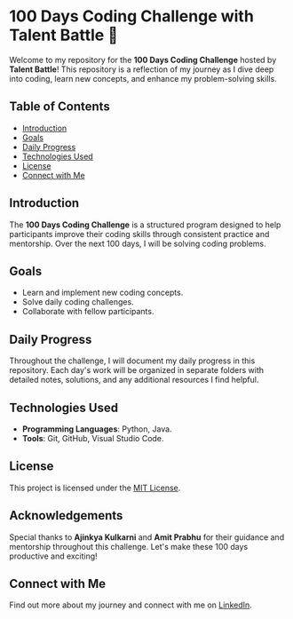# 100 Days Coding Challenge with Talent Battle 🚀

Welcome to my repository for the **100 Days Coding Challenge** hosted by **Talent Battle**! This repository is a reflection of my journey as I dive deep into coding, learn new concepts, and enhance my problem-solving skills.

## Table of Contents

- [Introduction](#introduction)
- [Goals](#goals)
- [Daily Progress](#daily-progress)
- [Technologies Used](#technologies-used)
- [License](#license)
- [Connect with Me](#connect-with-me)
  
## Introduction

The **100 Days Coding Challenge** is a structured program designed to help participants improve their coding skills through consistent practice and mentorship. Over the next 100 days, I will be solving coding problems.

## Goals

- Learn and implement new coding concepts.
- Solve daily coding challenges.
- Collaborate with fellow participants.

## Daily Progress

Throughout the challenge, I will document my daily progress in this repository. Each day's work will be organized in separate folders with detailed notes, solutions, and any additional resources I find helpful.

## Technologies Used

- **Programming Languages**: Python, Java.
- **Tools**: Git, GitHub, Visual Studio Code.

## License

This project is licensed under the [MIT License](LICENSE).

## Acknowledgements

Special thanks to **Ajinkya Kulkarni** and **Amit Prabhu** for their guidance and mentorship throughout this challenge. Let's make these 100 days productive and exciting!

## Connect with Me

Find out more about my journey and connect with me on [LinkedIn](https://www.linkedin.com/in/padamati-yyasaswini/).

